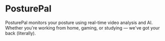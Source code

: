 # PosturePal
PosturePal monitors your posture using real-time video analysis and AI. Whether you're working from home, gaming, or studying — we've got your back (literally).
